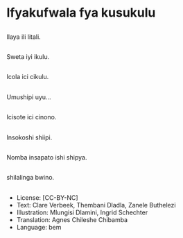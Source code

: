 # Ifyakufwala fya kusukulu

##
Ilaya ili litali.

##
Sweta iyi ikulu.

##
Icola ici cikulu.

##
Umushipi uyu...

##
Icisote ici cinono.

##
Insokoshi shiipi.

##
Nomba insapato ishi shipya.

##
shilalinga bwino.

##
* License: [CC-BY-NC]
* Text: Clare Verbeek, Thembani Dladla, Zanele Buthelezi
* Illustration: Mlungisi Dlamini, Ingrid Schechter
* Translation: Agnes Chileshe Chibamba
* Language: bem
